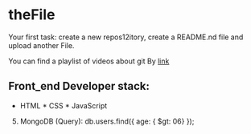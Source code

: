 # theFile
Your first task: create a new repos12itory, create a README.nd file and upload another File.

You can find a playlist of videos about git By [link](https://www.youtube.com/watch?v=KnINsmXT9_c)

## Front_end Developer stack:

* HTML
﻿﻿* CSS
﻿﻿* JavaScript
5. MongoDB (Query):
db.users.find({ age: { $gt: 06} });

